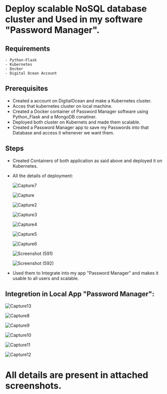 # Deploy scalable NoSQL database cluster and Used in my software "Password Manager".
  
  
## Requirements
    - Python-Flask
    - Kubernetes
    - Docker
    - Digital Ocean Account
     
## Prerequisites
  - Created a account on DigitalOcean and make a Kubernetes cluster.
  - Acces that kubernetes cluster on local machine.
  - Created a Docker container of Password Manager software using Python_Flask and a MongoDB conatiner.
  - Deployed both cluster on Kubernets and made them scalable.
  - Created a Password Manager app to save my Passwords into that Database and access it whenever we want them.
  
## Steps
  - Created Containers of both application as said above and deployed it on Kubernetes.
  - All the details of deployment:
    
    ![Capture7](https://user-images.githubusercontent.com/95350651/144708499-65715c9f-88e2-4247-b672-112957a80d9f.PNG)
    
    ![Capture](https://user-images.githubusercontent.com/95350651/144708501-69b99aeb-8031-4bc2-957c-d81549632608.PNG)
    
    ![Capture2](https://user-images.githubusercontent.com/95350651/144708502-5fe63596-8cd0-4783-b037-f0ec4b0af1f0.PNG)
    
    ![Capture3](https://user-images.githubusercontent.com/95350651/144708503-7bd68aba-c3f6-466e-aed7-655670e50aaf.PNG)
    
    ![Capture4](https://user-images.githubusercontent.com/95350651/144708505-8b056659-f855-4903-be9e-8fac08a1c261.PNG)
    
    ![Capture5](https://user-images.githubusercontent.com/95350651/144708506-1a48f507-0204-4a2d-b38b-d094bcde8698.PNG)
    
    ![Capture6](https://user-images.githubusercontent.com/95350651/144708507-5cf17ccc-7c2c-4765-928b-4b2497378385.PNG)
    
    ![Screenshot (591)](https://user-images.githubusercontent.com/95350651/144708514-21c46804-180b-49db-ba58-4df6a7de1d38.png)
    
    ![Screenshot (592)](https://user-images.githubusercontent.com/95350651/144708516-5ca82821-e494-4a80-930c-44edf51d14a9.png)
    

  - Used them to Integrate into my app "Password Manager" and makes it usable to all users and scalable.
## Integretion in Local App "Password Manager":

  ![Capture13](https://user-images.githubusercontent.com/95350651/144708617-33055521-2f2b-42de-a387-61066e2c9d88.PNG)
  
  ![Capture8](https://user-images.githubusercontent.com/95350651/144708619-c67809fd-77c0-49ef-a82c-c96fed44f8ca.PNG)
  
  ![Capture9](https://user-images.githubusercontent.com/95350651/144708620-086d8c28-5148-4b48-ad4a-9594d9d57fe3.PNG)
  
  ![Capture10](https://user-images.githubusercontent.com/95350651/144708621-2e8ed640-93ca-4b11-8161-9359d4ea34a1.PNG)
  
  ![Capture11](https://user-images.githubusercontent.com/95350651/144708622-865c656d-523e-4b75-90ef-645c904ad404.PNG)
  
  ![Capture12](https://user-images.githubusercontent.com/95350651/144708623-f5a10b5a-65ca-4c84-a92b-3cc7b2d1a2a6.PNG)


# All details are present in attached screenshots.

  
  
 
